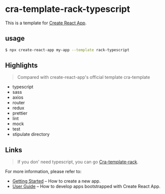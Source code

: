 <!--
 * @Author: ice
 * @Date: 2020-12-14 17:45:16
 * @LastEditTime: 2020-12-23 22:27:49
 * @LastEditors: Please set LastEditors
 * @Description: In User Settings Edit
 * @FilePath: /cra-template-rack/README.md
-->
# cra-template-rack-typescript

This is a template for [Create React App](https://github.com/facebook/create-react-app).

## usage

```sh
$ npx create-react-app my-app --template rack-typescript
```
## Highlights
> Compared with create-react-app's official template cra-template
- typescript
- sass
- axios
- router
- redux
- prettier
- lint
- mock
- test
- stipulate directory

## Links
> If you don' need typescript, you can go [Cra-template-rack](https://www.npmjs.com/package/cra-template-rack).

For more information, please refer to:

- [Getting Started](https://create-react-app.dev/docs/getting-started) – How to create a new app.
- [User Guide](https://create-react-app.dev) – How to develop apps bootstrapped with Create React App.
